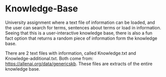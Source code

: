# Knowledge-Base
University assignment where a text file of information can be loaded, and the user can search for terms, sentences about terms or load in information.
Seeing that this is a user-interactive knowledge base,  there is also a fun fact option that returns a random piece of information form the knowledge base.

There are 2 text files with information, called Knowledge.txt and Knowledge-additional.txt. Both come from: https://allenai.org/data/genericskb. These files are extracts of the entire knowledge base.
